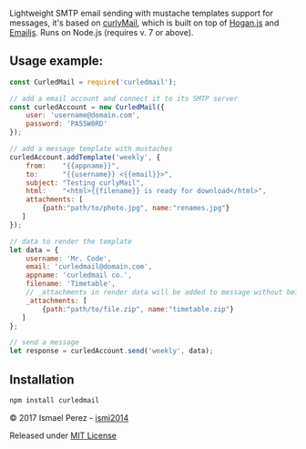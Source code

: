Lightweight SMTP email sending with mustache templates support for messages, it's based on [curlyMail](https://raw.githubusercontent.com/jacoborus/curlymail), which is built on top of [Hogan.js](http://twitter.github.io/hogan.js/) and [Emailjs](https://github.com/eleith/emailjs). Runs on Node.js (requires v. 7 or above).

Usage example:
--------------

```js
const CurledMail = require('curledmail');

// add a email account and connect it to its SMTP server
const curledAccount = new CurledMail({
    user: 'username@domain.com',
    password: 'PA55W0RD'
});

// add a message template with mustaches
curledAccount.addTemplate('weekly', {
    from:    "{{appname}}",
    to:      "{{username}} <{{email}}>",
    subject: "Testing curlyMail",
    html:    "<html>{{filename}} is ready for download</html>",
    attachments: [
        {path:"path/to/photo.jpg", name:"renames.jpg"}
   ]
});

// data to render the template
let data = {
    username: 'Mr. Code',
    email: 'curledmail@domain.com',
    appname: 'curledmail co.',
    filename: 'Timetable',
    // _attachments in render data will be added to message without being rendering
    _attachments: [
        {path:"path/to/file.zip", name:"timetable.zip"}
   ]
};

// send a message
let response = curledAccount.send('weekly', data);
```


Installation
------------

```sh
npm install curledmail
```


© 2017 Ismael Perez - [ismi2014](https://github.com/jacoborus)

Released under [MIT License](https://raw.github.com/jacoborus/curledmail/master/LICENSE)

